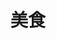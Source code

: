 ---
title: "美食"
description: "我的做饭菜谱以及知识总结"
slug: "cuisine-cn"
image: ""
# style:
#     background: "#759e8f"
#     color: "#fff"
---